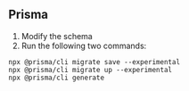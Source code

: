 ## Prisma

1. Modify the schema
2. Run the following two commands:

```
npx @prisma/cli migrate save --experimental
npx @prisma/cli migrate up --experimental
npx @prisma/cli generate
```